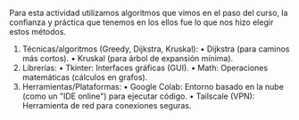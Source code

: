 Para esta actividad utilizamos algoritmos que vimos en el paso del curso, la confianza y
práctica que tenemos en los ellos fue lo que nos hizo elegir estos métodos.
1. Técnicas/algoritmos (Greedy, Dijkstra, Kruskal):
• Dijkstra (para caminos más cortos).
• Kruskal (para árbol de expansión mínima).
2. Librerías:
• Tkinter: Interfaces gráficas (GUI).
• Math: Operaciones matemáticas (cálculos en grafos).
3. Herramientas/Plataformas:
• Google Colab: Entorno basado en la nube (como un "IDE online") para
ejecutar código.
• Tailscale (VPN): Herramienta de red para conexiones seguras.
